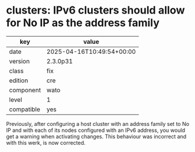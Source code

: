 [//]: # (werk v2)
# clusters: IPv6 clusters should allow for No IP as the address family

key        | value
---------- | ---
date       | 2025-04-16T10:49:54+00:00
version    | 2.3.0p31
class      | fix
edition    | cre
component  | wato
level      | 1
compatible | yes

Previously, after configuring a host cluster with an address family
set to No IP and with each of its nodes configured with an IPv6
address, you would get a warning when activating changes. This
behaviour was incorrect and with this werk, is now corrected.
